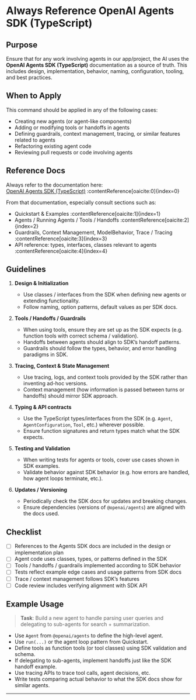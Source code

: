 # Always Reference OpenAI Agents SDK (TypeScript)

## Purpose

Ensure that for any work involving agents in our app/project, the AI uses the **OpenAI Agents SDK (TypeScript)** documentation as a source of truth. This includes design, implementation, behavior, naming, configuration, tooling, and best practices.

## When to Apply

This command should be applied in any of the following cases:

- Creating new agents (or agent-like components)
- Adding or modifying tools or handoffs in agents
- Defining guardrails, context management, tracing, or similar features related to agents
- Refactoring existing agent code
- Reviewing pull requests or code involving agents

## Reference Docs

Always refer to the documentation here:  
[OpenAI Agents SDK (TypeScript)](https://openai.github.io/openai-agents-js/) :contentReference[oaicite:0]{index=0}

From that documentation, especially consult sections such as:

- Quickstart & Examples :contentReference[oaicite:1]{index=1}
- Agents / Running Agents / Tools / Handoffs :contentReference[oaicite:2]{index=2}
- Guardrails, Context Management, ModelBehavior, Trace / Tracing :contentReference[oaicite:3]{index=3}
- API reference: types, interfaces, classes relevant to agents :contentReference[oaicite:4]{index=4}

## Guidelines

1. **Design & Initialization**

   - Use classes / interfaces from the SDK when defining new agents or extending functionality.
   - Follow naming, option patterns, default values as per SDK docs.

2. **Tools / Handoffs / Guardrails**

   - When using tools, ensure they are set up as the SDK expects (e.g. function tools with correct schema / validation).
   - Handoffs between agents should align to SDK’s handoff patterns.
   - Guardrails should follow the types, behavior, and error handling paradigms in SDK.

3. **Tracing, Context & State Management**

   - Use tracing, logs, and context tools provided by the SDK rather than inventing ad-hoc versions.
   - Context management (how information is passed between turns or handoffs) should mirror SDK approach.

4. **Typing & API contracts**

   - Use the TypeScript types/interfaces from the SDK (e.g. `Agent`, `AgentConfiguration`, `Tool`, etc.) wherever possible.
   - Ensure function signatures and return types match what the SDK expects.

5. **Testing and Validation**

   - When writing tests for agents or tools, cover use cases shown in SDK examples.
   - Validate behavior against SDK behavior (e.g. how errors are handled, how agent loops terminate, etc.).

6. **Updates / Versioning**
   - Periodically check the SDK docs for updates and breaking changes.
   - Ensure dependencies (versions of `@openai/agents`) are aligned with the docs used.

## Checklist

- [ ] References to the Agents SDK docs are included in the design or implementation plan
- [ ] Agent code uses classes, types, or patterns defined in the SDK
- [ ] Tools / handoffs / guardrails implemented according to SDK behavior
- [ ] Tests reflect example edge cases and usage patterns from SDK docs
- [ ] Trace / context management follows SDK’s features
- [ ] Code review includes verifying alignment with SDK API

## Example Usage

> **Task**: Build a new agent to handle parsing user queries and delegating to sub-agents for search + summarization.

- Use `Agent` from `@openai/agents` to define the high-level agent.
- Use `run(...)` or the agent loop pattern from Quickstart.
- Define tools as function tools (or tool classes) using SDK validation and schema.
- If delegating to sub-agents, implement handoffs just like the SDK handoff example.
- Use tracing APIs to trace tool calls, agent decisions, etc.
- Write tests comparing actual behavior to what the SDK docs show for similar agents.

---
